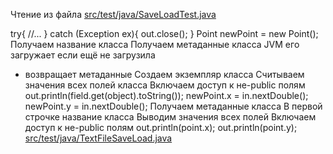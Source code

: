<!-- doc.py -->
Чтение из файла
[src/test/java/SaveLoadTest.java](src/test/java/SaveLoadTest.java)

try{
//...
} catch (Exception ex){
out.close();
}
Point newPoint = new Point();
Получаем название класса
Получаем метаданные класса
JVM его загружает если ещё не загрузила
+ возвращает метаданные
Создаем экземпляр класса
Считываем значения всех полей класса
Включаем доступ к не-public полям
out.println(field.get(object).toString());
newPoint.x = in.nextDouble();
newPoint.y = in.nextDouble();
Получаем метаданные класса
В первой строчке название класса
Выводим значения всех полей
Включаем доступ к не-public полям
out.println(point.x);
out.println(point.y);
[src/test/java/TextFileSaveLoad.java](src/test/java/TextFileSaveLoad.java)

